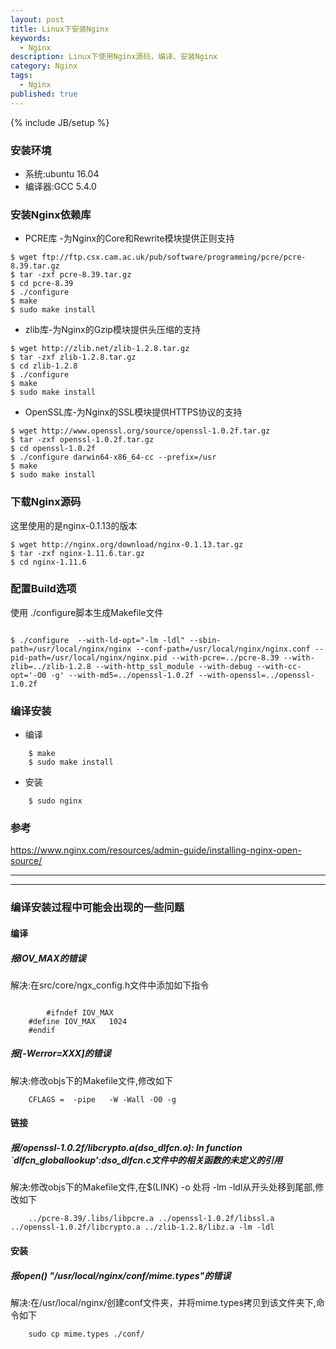 ```yaml
---
layout: post
title: Linux下安装Nginx
keywords:
  - Nginx
description: Linux下使用Nginx源码，编译、安装Nginx
category: Nginx
tags:
  - Nginx
published: true
---
```

{% include JB/setup %}

### 安装环境
* 系统:ubuntu 16.04
* 编译器:GCC 5.4.0

### 安装Nginx依赖库
* PCRE库 -为Nginx的Core和Rewrite模块提供正则支持


```
$ wget ftp://ftp.csx.cam.ac.uk/pub/software/programming/pcre/pcre-8.39.tar.gz
$ tar -zxf pcre-8.39.tar.gz
$ cd pcre-8.39
$ ./configure
$ make
$ sudo make install
```

* zlib库-为Nginx的Gzip模块提供头压缩的支持

```
$ wget http://zlib.net/zlib-1.2.8.tar.gz
$ tar -zxf zlib-1.2.8.tar.gz
$ cd zlib-1.2.8
$ ./configure
$ make
$ sudo make install
```

* OpenSSL库-为Nginx的SSL模块提供HTTPS协议的支持

```
$ wget http://www.openssl.org/source/openssl-1.0.2f.tar.gz
$ tar -zxf openssl-1.0.2f.tar.gz
$ cd openssl-1.0.2f
$ ./configure darwin64-x86_64-cc --prefix=/usr
$ make
$ sudo make install
```

### 下载Nginx源码
这里使用的是nginx-0.1.13的版本

```
$ wget http://nginx.org/download/nginx-0.1.13.tar.gz
$ tar -zxf nginx-1.11.6.tar.gz
$ cd nginx-1.11.6
```

### 配置Build选项
使用 ./configure脚本生成Makefile文件

```

$ ./configure  --with-ld-opt="-lm -ldl" --sbin-path=/usr/local/nginx/nginx --conf-path=/usr/local/nginx/nginx.conf --pid-path=/usr/local/nginx/nginx.pid --with-pcre=../pcre-8.39 --with-zlib=../zlib-1.2.8 --with-http_ssl_module --with-debug --with-cc-opt='-O0 -g' --with-md5=../openssl-1.0.2f --with-openssl=../openssl-1.0.2f 

```

### 编译安装
* 编译

```
	$ make
	$ sudo make install
```
* 安装

```
	$ sudo nginx
```

### 参考
https://www.nginx.com/resources/admin-guide/installing-nginx-open-source/

---
---


### 编译安装过程中可能会出现的一些问题

#### 编译

#####  报IOV_MAX的错误
解决:在src/core/ngx_config.h文件中添加如下指令
   
```
	
    	#ifndef IOV_MAX
	#define IOV_MAX   1024
	#endif
```
	
	
##### 报[-Werror=XXX]的错误
解决:修改objs下的Makefile文件,修改如下
    
```
	CFLAGS =  -pipe   -W -Wall -O0 -g

```
    
#### 链接
#####  报/openssl-1.0.2f/libcrypto.a(dso_dlfcn.o): In function `dlfcn_globallookup':dso_dlfcn.c文件中的相关函数的未定义的引用
解决:修改objs下的Makefile文件,在$(LINK) -o 处将 -lm -ldl从开头处移到尾部,修改如下

```
	../pcre-8.39/.libs/libpcre.a ../openssl-1.0.2f/libssl.a ../openssl-1.0.2f/libcrypto.a ../zlib-1.2.8/libz.a -lm -ldl
```
    
#### 安装
#####  报open() "/usr/local/nginx/conf/mime.types"的错误
解决:在/usr/local/nginx/创建conf文件夹，并将mime.types拷贝到该文件夹下,命令如下
    
```
	sudo cp mime.types ./conf/

```


















